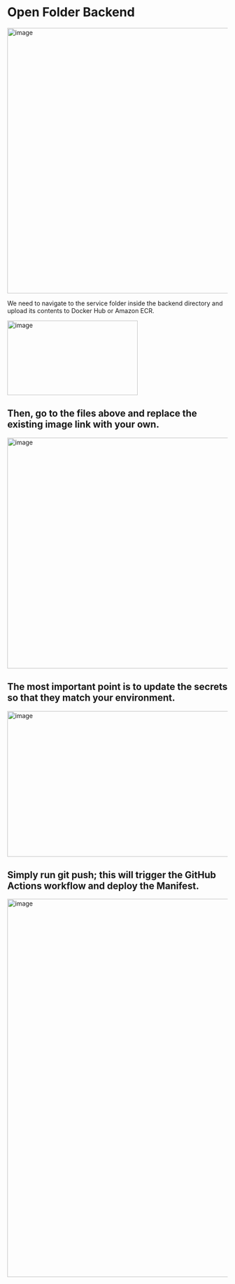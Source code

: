 <h1>Open Folder Backend</h1>
<img width="617" height="605" alt="image" src="https://github.com/user-attachments/assets/2668fee4-48e6-4f88-84b2-f21c30f1747e" />

We need to navigate to the service folder inside the backend directory and upload its contents to Docker Hub or Amazon ECR.


<img width="298" height="170" alt="image" src="https://github.com/user-attachments/assets/de7ae018-c6b3-4273-9a09-1678865fc910" />

<h2>Then, go to the files above and replace the existing image link with your own.</h2>

<img width="631" height="526" alt="image" src="https://github.com/user-attachments/assets/745521a2-46e1-401e-be9a-03abc8d5b73a" />

<h2>The most important point is to update the secrets so that they match your environment.</h2>

<img width="882" height="332" alt="image" src="https://github.com/user-attachments/assets/925a223a-62a9-40f3-a80b-aea06e8419f5" />

<h2>Simply run git push; this will trigger the GitHub Actions workflow and deploy the Manifest.</h2>

<img width="1862" height="862" alt="image" src="https://github.com/user-attachments/assets/b2152807-14d1-4299-b112-c50d82866bfc" />


